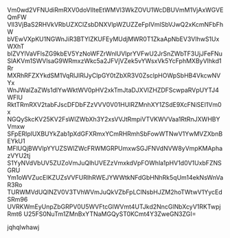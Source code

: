 Vm0wd2VFNUdiRmRXV0doVllteEtWMVl3WkZOVU1WcDBUVmM1VjAxWGVEQmFW
Vll3VjBaS2RHVkVRbUZXClZsbDNXVlpWZUZZeFpIVmlSbVJwQ2xKcmNFbFhW
bVEwVXpKU1NGWnJiR3BTYlZKUFEyMUdjMWR0T1ZkaApNbEV3VlhwS1UxWXhT
blZVYlVaVFlsZG9kbEV5YzNoWFZrWnlUVlprYVFwU2JrSnZWbTF3UjJFeFNu
SlAKVm1SWVlsaG9WRmxzWkc5a2JFVjVZek5vYWsxVk5YcFphMXByVlhkd1Rr
MXRhRFZXYkdSM1VqRlJlRlJyClpGY0tZbXR3V0ZsclpHOWpSbHB4VkcwNVYx
WnJWalZaZWs1dlYwWktWV0pHV2xkTmJtaDJXVlZHZDFScwpaRVpUYTJ4WFlU
RktTRmRXV2tabFJscDFDbFZzVVV0V01HUlRZMnhXY1ZSdE9XcFNiSEI1Vm0x
NGQySkcKV25KV2FsWlZWbXh3Y2xsVVJtRmpiVTVKWVVaa1RtRnJXWHBYVmxw
SFpERlplUXBUYkZab1pXdGFXRmxYCmRHRmhSbFowWTNwV1YwMVZXbnBEYkU1
MFlUQjBWVlpYYUZSWlZWcFRWMGRPUmxwSGJFNVdNVW8yVmpKMAphazVYU2tj
S1YyNVdVbUV5ZUZoVmJuQlhUVEZzVmxkdVpFOWhla1pHV1d0V1UxbFZNSGRU
Ym1oWVZucEIKZUZsVVFURlhRWEJYWWtkNFdGbHNhRk5qUm14ekNsWnVaR3Ro
TURWMVdUQlNZV0V3TVhWVmJuQkVZbFpLClNsbHJZM2hoTWtwV1YycEdSRm96
UVRKWmEyUnpZbGRPV0U5WVFtcGlWVmt4UTJkd2NncGlNbXcyV1RKTwpjRmt6
U25FS0NuTm1ZMnBxYTNaMGQyST0KCmt4Y3ZweGN3ZGI=

jqhqlwhawj